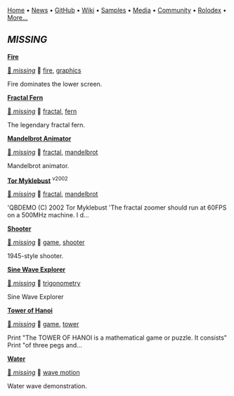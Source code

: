 [Home](https://qb64.com) • [News](/news.md) • [GitHub](/github.md) • [Wiki](/wiki.md) • [Samples](/samples.md) • [Media](/media.md) • [Community](/community.md) • [Rolodex](/rolodex.md) • [More...](/more.md)

## *MISSING*

**[Fire](fire/index.md)**

[🐝 *missing*](author-missing.md) 🔗 [fire](fire.md), [graphics](graphics.md)

Fire dominates the lower screen.

**[Fractal Fern](fractal-fern/index.md)**

[🐝 *missing*](author-missing.md) 🔗 [fractal](fractal.md), [fern](fern.md)

The legendary fractal fern.

**[Mandelbrot Animator](mandelbrot-animator/index.md)**

[🐝 *missing*](author-missing.md) 🔗 [fractal](fractal.md), [mandelbrot](mandelbrot.md)

Mandelbrot animator.

**[Tor Myklebust](mandelbrot-zoomer/index.md)** <sup>v2002</sup>

[🐝 *missing*](author-missing.md) 🔗 [fractal](fractal.md), [mandelbrot](mandelbrot.md)

'QBDEMO (C) 2002 Tor Myklebust  'The fractal zoomer should run at 60FPS on a 500MHz machine.  I d...

**[Shooter](shooter/index.md)**

[🐝 *missing*](author-missing.md) 🔗 [game](game.md), [shooter](shooter.md)

1945-style shooter.

**[Sine Wave Explorer](sine-wave-explorer/index.md)**

[🐝 *missing*](author-missing.md) 🔗 [trigonometry](trigonometry.md)

Sine Wave Explorer

**[Tower of Hanoi](tower-of-hanoi/index.md)**

[🐝 *missing*](author-missing.md) 🔗 [game](game.md), [tower](tower.md)

Print "The TOWER OF HANOI is a mathematical game or puzzle. It consists" Print "of three pegs and...

**[Water](water/index.md)**

[🐝 *missing*](author-missing.md) 🔗 [wave motion](wave-motion.md)

Water wave demonstration.
